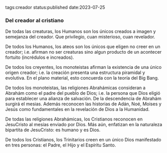tags:creador
status:published
date:2023-07-25

### Del creador al cristiano

De todas las creaturas, los Humanos son los únicos creados a imagen y semejanza del creador. 
Que privilegio, cuan misterioso, cuan revelador. 

De todos los Humanos, los ateos son los únicos que eligen no creer en un creador; i.e. afirman no ser creaturas sino algun producto de un acontecer fortuito (incrédulos e increados).

De todos los creyentes, los monoteistas afirman la existencia de una único origen creador; i.e. la creación presenta una estructura piramidal y evolutiva. En el plano material, esto concuerda con la teoría del Big Bang.

De todos los monoteistas, las religiones Abrahámicas consideran a Abrahám como el padre del pueblo de Dios; i.e. la persona que Dios eligió para establecer una alianza de salvación. De la descendencia de Abrahám surgirá el mesias. 
Además reconocen las historias de Adán, Noé, Moises y Jesús como fundamentales en la revelación de Dios a la Humanidad.

De todas las religiones Abrahámicas, los Cristianos reconocen en JesuCristo al mesías enviado por Dios. Más aún, enfatizan en la naturaleza bipartita de JesuCristo: es humano y es Dios. 

De todos los Cristianos, los Trinitarios creen en un único Dios manifestado en tres personas: el Padre, el Hijo y el Espíritu Santo.

